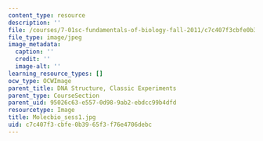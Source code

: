 ```yaml
---
content_type: resource
description: ''
file: /courses/7-01sc-fundamentals-of-biology-fall-2011/c7c407f3cbfe0b3965f3f76e4706debc_Molecbio_sess1.jpg
file_type: image/jpeg
image_metadata:
  caption: ''
  credit: ''
  image-alt: ''
learning_resource_types: []
ocw_type: OCWImage
parent_title: DNA Structure, Classic Experiments
parent_type: CourseSection
parent_uid: 95026c63-e557-0d98-9ab2-ebdcc99b4dfd
resourcetype: Image
title: Molecbio_sess1.jpg
uid: c7c407f3-cbfe-0b39-65f3-f76e4706debc
---
```

